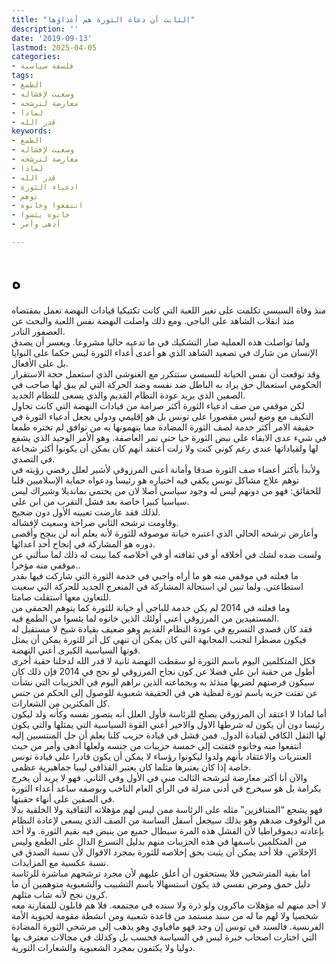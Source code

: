 ```yaml
---
title: "الثابت أن دعاة الثورة هم أعداؤها"
description: ''
date: '2019-09-13'
lastmod: 2025-04-05
categories:
- فلسفة سياسية
tags:
- الطمع
- وسعيت لإفشاله
- معارضة لترشحه
- لماذا
- قدر الله
keywords:
- الطمع
- وسعيت لإفشاله
- معارضة لترشحه
- لماذا
- قدر الله
- ادعياء الثورة
- توهم
- انتفعوا وخانوه
- خانوه يئسوا
- أدهى وأمر

---
```

# **ه**

منذ وفاة السبسي تكلمت على تغير اللعبة التي كانت تكتيكيا قيادات النهضة تعمل بمقتضاه منذ انقلاب الشاهد على الباجي. ومع ذلك واصلت النهضة نفس اللعبة والبحث عن العصفور النادر.  
ولما تواصلت هذه العملية صار التشكيك في ما تدعيه حاليا مشروعا. ويعسر أن يصدق الإنسان من شارك في تصعيد الشاهد الذي هو أعدى أعداء الثورة ليس حكما على النوايا بل على الأفعال.  
وقد توقعت أن نفس الخيانة للسبسي ستتكرر مع الغنوشي الذي استعمل حجة الاستقرار الحكومي استعمال حق يراد به الباطل ضد نفسه وضد الحركة التي لم يبق لها صاحب في الصفين الذي يريد عودة النظام القديم والذي يسعى للنظام الجديد.  
لكن موقفي من صف ادعياء الثورة أكثر صرامة من قيادات النهضة التي كانت تحاول التكيف مع وضع ليس مقصورا على تونس بل هو إقليمي ودولي يجعل أدعياء الثورة في حقيقة الامر أكثر خدمة لصف الثورة المضادة مما يتهمونها به من توافق لم تختره طمعا في شيء عدى الابقاء على نبض الثورة حيا حتى تمر العاصفة. وهو الأمر الوحيد الذي يشفع لها ولقياداتها عندي رغم كوني كنت ولا زلت أعتقد أنهم كان يمكن أن يكونوا أكثر شجاعة في التصدي.  
ولأبدأ بأكثر أعضاء صف الثورة صدقا وأمانة أعنى المرزوقي لأشير لعلل رفضي رؤيته في توهم علاج مشاكل تونس يكفي فيه اختياره هو رئيسا ودعواه حماية الإسلاميين قلبا للحقائق: فهو من دونهم ليس له وجود سياسي أصلا لان من يحتمي بمانديلا وشيراك ليس سياسيا كبيرا خاصة بعد فشل التقرب من ابن علي.  
لذلك فقد عارضت تعيينه الأول دون ضجيج.  
وقاومت ترشحه الثاني صراحة وسعيت لإفشاله.  
وأعارض ترشحه الحالي الذي اعتبره خيانة موصوفه للثورة لأنه يعلم أنه لن ينجح وأقصى دوره هو المشاركة في إنجاح أحد اعدائها.  
ولست ضده لشك في أخلاقه أو في ثقافته أو في اخلاصه كما بينت له ذلك لما سألني عن موقفي منه مؤخرا..  
ما فعلته في موقفي منه هو ما أراه واجبي في خدمة الثورة التي شاركت فيها بقدر استطاعتي. ولما تبين لي استحالة المشاركة في المنعرج الجديد للحركة التي سعيت للتعاون معها استقلت صامتا.  
وما فعلته في 2014 لم يكن خدمة للباجي أو خيانة للثورة كما يتوهم الحمقى من المستفيدين من المرزوقي أعني أولئك الذين خانوه لما يئسوا من الطمع فيه.  
فقد كان قصدي التسريع في عودة النظام القديم وهو ضعيف بقيادة شيخ لا مستقبل له فيكون مضطرا لتجنب المجابهة التي كان يمكن أن تنهي كل أثر للثورة يمكن أن يمثل قوتها السياسية الكبرى أعني النهضة.  
فكل المتكلمين اليوم باسم الثورة لو سقطت النهضة ثانية لا قدر الله لدخلنا حقبة أخرى أطول من حقبة ابن علي فضلا عن كون نجاح المرزوقي لو نجح في 2014 فإن ذلك كان سيكون فرصتهم لضربها منذئذ به وبجماعته الذين نراهم اليوم في الحزيبات التي نشأت عن تفتت حزبه باسم ثورة لفظية هي في الحقيقة شعبوية للوصول إلى الحكم من جنس كل المكثرين من الشعارات.  
أما لماذا لا اعتقد أن المرزوقي يصلح للرئاسة فأول العلل أنه يتصور نفسه وكأنه ولد ليكون رئيسا دون أن يكون له شرطها الاول والاخير أعني القوة السياسية التي يمثلها والتي يكون لها الثقل الكافي لقيادة الدول. فمن فشل في قيادة حزيب كلنا يعلم أن جل المنتسبين إليه انتفعوا منه وخانوه فتفتت إلى خمسة حزيبات من جنسه ولعلها أدهى وأمر من حيث العنتريات والاعتقاد بأنهم ولدوا ليكونوا رؤساء لا يمكن أن يكون قادرا على قيادة تونس خاصة إذا كان يعتبرها مثلما كان يعتبر القذافي ليبيا جماهيرية عظمى.  
والآن أنا أكثر معارضة لترشحه الثالث مني في الأول وفي الثاني. فهو لا يريد أن يخرج بكرامة بل هو سيخرج في أدنى منزلة في الرأي العام الناخب وبوصفه ساعد أعداء الثورة في الصفين على أنهاء حقبتها.  
فهو يشجع “المتناقزين” مثله على الرئاسة ممن ليس لهم مؤهلاته الثقافية ولا الخلقية بدلا من الوقوف ضدهم وهو بذلك سيجعل أسفل الساسة من الصف الذي يسعى لإعادة النظام بإعادته ديموقراطيا لأن الفشل هذه المرة سيطال جميع من ينبض فيه بقيم الثورة. ولا أحد من المتكلمين باسمها في هذه الحزيبات منهم بدليل التسرع الدال على الطمع وليس الإخلاص. فلا أحد يمكن أن يثبت بحق إخلاصه للثورة بمجرد الاقوال لأن نسبة الصدق في نسبة عكسية مع المزايدات.  
اما بقية المترشحين فلا يستحقون أن أعلق عليهم لأن مجرد ترشحهم مباشرة للرئاسة دليل حمق ومرض نفسي قد يكون استسهالا باسم التشبيب والشعبوية متوهمين أن ما كرون نجح لأنه شاب مثلهم.  
لا أحد منهم له مؤهلات ماكرون ولو ذرة ولا سنده في مجتمعه. فلا هم قابلون للمقارنة معه شخصيا ولا لهم ما له من سند مستمد من قاعدة شعبية ومن انشطة مقومة لحيوية الأمة الفرنسية. فالسند في تونس إن وجد فهو مافياوي وهو يذهب إلى مرشحي الثورة المضادة التي اختارت اصحاب خبرة ليس في السياسة فحسب بل وكذلك في مجالات معترف بها دوليا ولا يكتفون بمجرد الشعبوية والشعارات الثورية.

###
